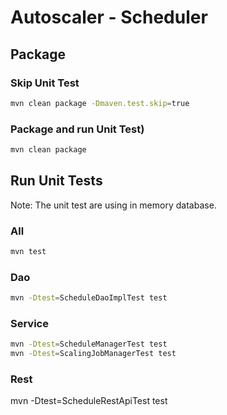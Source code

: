 # Autoscaler - Scheduler

## Package 

### Skip Unit Test

```sh
mvn clean package -Dmaven.test.skip=true
```

### Package and run Unit Test)

```sh
mvn clean package
```

## Run Unit Tests 

Note: The unit test are using in memory database.

### All

```sh
mvn test
```

### Dao

```sh
mvn -Dtest=ScheduleDaoImplTest test
```

### Service

```sh
mvn -Dtest=ScheduleManagerTest test
mvn -Dtest=ScalingJobManagerTest test
```
### Rest
mvn -Dtest=ScheduleRestApiTest test


